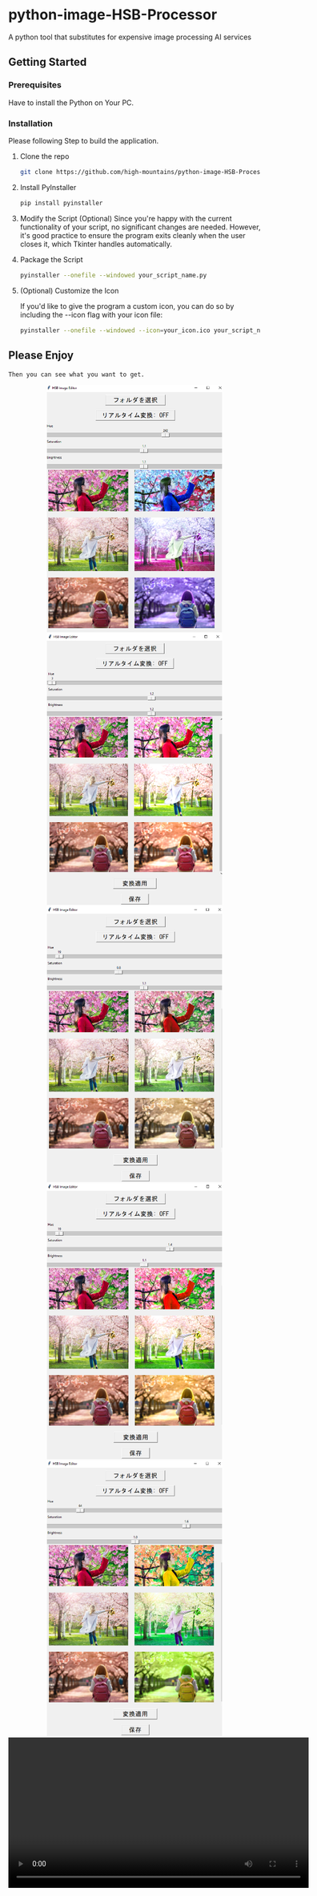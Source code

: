 # python-image-HSB-Processor
A python tool that substitutes for expensive image processing AI services

## Getting Started

### Prerequisites

Have to install the Python on Your PC.

### Installation

Please following Step to build the application.

1. Clone the repo
   ```sh
   git clone https://github.com/high-mountains/python-image-HSB-Processor.git
   ```

3. Install PyInstaller
   ```sh
   pip install pyinstaller
   ```

3. Modify the Script (Optional)
    Since you're happy with the current functionality of your script, no significant changes are needed. However, it's good practice to ensure the program exits cleanly when the user closes it, which Tkinter handles automatically.

4. Package the Script

    ```sh
    pyinstaller --onefile --windowed your_script_name.py
    ```
5. (Optional) Customize the Icon

    If you'd like to give the program a custom icon, you can do so by including the --icon flag with your icon file:
    
    ```sh
    pyinstaller --onefile --windowed --icon=your_icon.ico your_script_name.py
    ```

## Please Enjoy
    Then you can see what you want to get.

<p align="center">
  <img src="./assets/01.png" width="350" title="Result 01">
  <img src="./assets/02.png" width="350" title="Result 01">
  <img src="./assets/03.png" width="350" title="Result 01">
  <img src="./assets/04.png" width="350" title="Result 01">
  <img src="./assets/05.png" width="350" title="Result 01">
    <video src="./assets/video.mp4" width="600" />
</p>



    